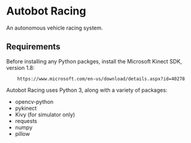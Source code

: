 # Autobot Racing
An autonomous vehicle racing system.

## Requirements

Before installing any Python packges, install the Microsoft Kinect SDK, version 1.8:

		https://www.microsoft.com/en-us/download/details.aspx?id=40278

Autobot Racing uses Python 3, along with a variety of packages:

 * opencv-python
 * pykinect
 * Kivy (for simulator only)
 * requests
 * numpy
 * pillow